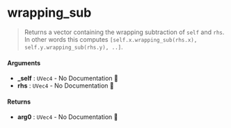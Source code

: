 # wrapping\_sub

>  Returns a vector containing the wrapping subtraction of `self` and `rhs`.
>  In other words this computes `[self.x.wrapping_sub(rhs.x), self.y.wrapping_sub(rhs.y), ..]`.

#### Arguments

- **\_self** : `UVec4` \- No Documentation 🚧
- **rhs** : `UVec4` \- No Documentation 🚧

#### Returns

- **arg0** : `UVec4` \- No Documentation 🚧